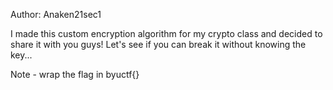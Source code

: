 Author: Anaken21sec1

I made this custom encryption algorithm for my crypto class and decided to share it with you guys! Let's see if you can break it without knowing the key...

Note - wrap the flag in byuctf{}
